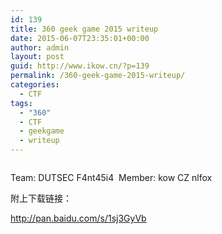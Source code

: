 ```yaml
---
id: 139
title: 360 geek game 2015 writeup
date: 2015-06-07T23:35:01+00:00
author: admin
layout: post
guid: http://www.ikow.cn/?p=139
permalink: /360-geek-game-2015-writeup/
categories:
  - CTF
tags:
  - "360"
  - CTF
  - geekgame
  - writeup
---
```

<img src="http://kowapp.u.qiniudn.com/ctf.jpg" alt="" border="0" />

Team: DUTSEC F4nt45i4  Member: kow CZ nlfox

附上下载链接：

<a href="http://pan.baidu.com/s/1sj3GyVb" target="_blank">http://pan.baidu.com/s/1sj3GyVb</a>